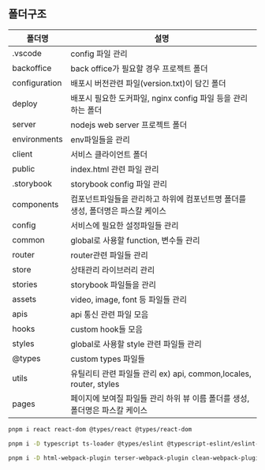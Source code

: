 ## 폴더구조

| 폴더명        | 설명                                                                            |
| ------------- | ------------------------------------------------------------------------------- |
| .vscode       | config 파일 관리                                                                |
| backoffice    | back office가 필요할 경우 프로젝트 폴더                                         |
| configuration | 배포시 버전관련 파일(version.txt)이 담긴 폴더                                   |
| deploy        | 배포시 필요한 도커파일, nginx config 파일 등을 관리하는 폴더                    |
| server        | nodejs web server 프로젝트 폴더                                                 |
| environments  | env파일들을 관리                                                                |
| client        | 서비스 클라이언트 폴더                                                          |
| public        | index.html 관련 파일 관리                                                       |
| .storybook    | storybook config 파일 관리                                                      |
| components    | 컴포넌트파일들을 관리하고 하위에 컴포넌트명 폴더를 생성, 폴더명은 파스칼 케이스 |
| config        | 서비스에 필요한 설정파일들 관리                                                 |
| common        | global로 사용할 function, 변수들 관리                                           |
| router        | router관련 파일들 관리                                                          |
| store         | 상태관리 라이브러리 관리                                                        |
| stories       | storybook 파일들을 관리                                                         |
| assets        | video, image, font 등 파일들 관리                                               |
| apis          | api 통신 관련 파일 모음                                                         |
| hooks         | custom hook들 모음                                                              |
| styles        | global로 사용할 style 관련 파일들 관리                                          |
| @types        | custom types 파일들                                                             |
| utils         | 유틸리티 관련 파일들 관리 ex) api, common,locales, router, styles               |
| pages         | 페이지에 보여질 파일들 관리 하위 뷰 이름 폴더를 생성, 폴더명은 파스칼 케이스    |

```bash
pnpm i react react-dom @types/react @types/react-dom
```

```bash
pnpm i -D typescript ts-loader @types/eslint @typescript-eslint/eslint-plugin @typescript-eslint/parser eslint eslint eslint-config-airbnb eslint-config-airbnb-typescript eslint-config-prettier eslint-plugin-import eslint-plugin-jsx-a11y eslint-plugin-prettier eslint-plugin-react eslint-plugin-react-hooks prettier
```

```bash
pnpm i -D html-webpack-plugin terser-webpack-plugin clean-webpack-plugin webpack webpack-cli webpack-manifest-plugin webpack-bundle-analyzer compression-webpack-plugin babel-loader css-loader webpack-dev-server source-map-loader
```
